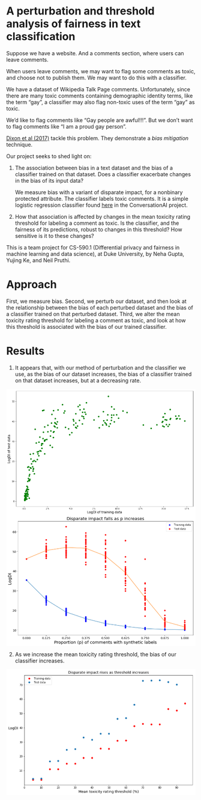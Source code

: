 # A perturbation and threshold analysis of fairness in text classification
Suppose we have a website. And a comments section, where users can leave comments.

When users leave comments, we may want to flag some comments as toxic, and choose not to publish them. We may want to do this with a classifier.

We have a dataset of Wikipedia Talk Page comments. Unfortunately, since there are many toxic comments containing demographic identity terms, like the term “gay”, a classifier may also flag non-toxic uses of the term “gay” as toxic.

We’d like to flag comments like “Gay people are awful!!!”.
But we don’t want to flag comments like “I am a proud gay person”.

[Dixon et al (2017)](http://www.aies-conference.com/wp-content/papers/main/AIES_2018_paper_9.pdf) tackle this problem. They demonstrate a *bias mitigation* technique.

Our project seeks to shed light on:

1) The association between bias in a text dataset and the bias of a classifier trained on that dataset. Does a classifier exacerbate changes in the bias of its input data?

   We measure bias with a variant of disparate impact, for a nonbinary protected attribute. The classifier labels toxic comments. It is a simple logistic regression classifier found [here](https://github.com/ewulczyn/wiki-detox/blob/master/src/figshare/Wikipedia%20Talk%20Data%20-%20Getting%20Started.ipynb) in the ConversationAI project.

2) How that association is affected by changes in the mean toxicity rating threshold for labeling a comment as toxic. Is the classifier, and the fairness of its predictions, robust to changes in this threshold? How sensitive is it to these changes?

This is a team project for CS-590.1 (Differential privacy and fairness in machine learning and data science), at Duke University, by Neha Gupta, Yujing Ke, and Neil Pruthi.

# Approach

First, we measure bias. Second, we perturb our dataset, and then look at the relationship between the bias of each perturbed dataset and the bias of a classifier trained on that perturbed dataset. Third, we alter the mean toxicity rating threshold for labeling a comment as toxic, and look at how this threshold is associated with the bias of our trained classifier.

# Results

1) It appears that, with our method of perturbation and the classifier we use, as the bias of our dataset increases, the bias of a classifier trained on that dataset increases, but at a decreasing rate.

<img src="https://raw.githubusercontent.com/guptane6/cs590_privacy_fairness/master/figures/logDItrainvstest_moredata.png" width="720" align="middle">

<img src="https://raw.githubusercontent.com/guptane6/cs590_privacy_fairness/master/figures/perturbations_graph1206.png" width="720" align="middle">

2) As we increase the mean toxicity rating threshold, the bias of our classifier increases.

<img src="https://raw.githubusercontent.com/guptane6/cs590_privacy_fairness/master/figures/logDI_threshold.png" width="720" align="middle">
